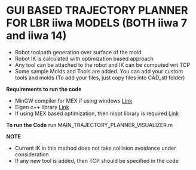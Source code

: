 # GUI BASED TRAJECTORY PLANNER FOR LBR iiwa MODELS (BOTH iiwa 7 and iiwa 14)

* Robot toolpath generation over surface of the mold 
* Robot IK is calculated with optimization based approach
* Any tool can be attached to the robot and IK can be computed wrt TCP
* Some sample Molds and Tools are added. You can add your custom tools and molds (To add your files, just copy files into CAD_stl folder)

**Requirements to run the code**
* MinGW compiler for MEX if using windows [Link](https://www.mathworks.com/matlabcentral/fileexchange/52848-matlab-support-for-mingw-w64-c-c-compiler)
* Eigen c++ library [Link](http://eigen.tuxfamily.org/index.php?title=Main_Page)
* If using MEX based optimization, then nlopt library is required [Link](https://nlopt.readthedocs.io/en/latest/)

**To run the Code**
run MAIN_TRAJECTORY_PLANNER_VISUALIZER.m

**NOTE**
* Current IK in this method does not take collision avoidance under consideration
* If any new tool is added, then TCP should be specified in the code
